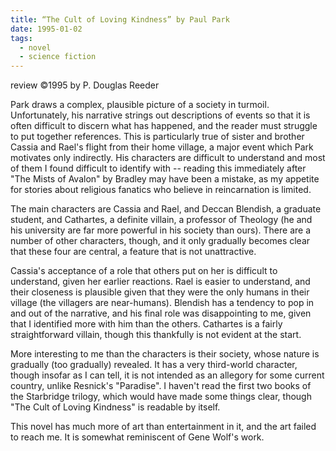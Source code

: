 ```yaml
---
title: “The Cult of Loving Kindness” by Paul Park
date: 1995-01-02
tags:
  - novel
  - science fiction
---
```


review ©️1995 by P. Douglas Reeder

Park draws a complex, plausible picture of a society in turmoil. Unfortunately, his narrative strings out descriptions of events so that it is often difficult to discern what has happened, and the reader must struggle to put together references. This is particularly true of sister and brother Cassia and Rael's flight from their home village, a major event which Park motivates only indirectly. His characters are difficult to understand and most of them I found difficult to identify with -- reading this immediately after "The Mists of Avalon" by Bradley may have been a mistake, as my appetite for stories about religious fanatics who believe in reincarnation is limited.

The main characters are Cassia and Rael, and Deccan Blendish, a graduate student, and Cathartes, a definite villain, a professor of Theology (he and his university are far more powerful in his society than ours). There are a number of other characters, though, and it only gradually becomes clear that these four are central, a feature that is not unattractive.

Cassia's acceptance of a role that others put on her is difficult to understand, given her earlier reactions. Rael is easier to understand, and their closeness is plausible given that they were the only humans in their village (the villagers are near-humans). Blendish has a tendency to pop in and out of the narrative, and his final role was disappointing to me, given that I identified more with him than the others. Cathartes is a fairly straightforward villain, though this thankfully is not evident at the start.

More interesting to me than the characters is their society, whose nature is gradually (too gradually) revealed. It has a very third-world character, though insofar as I can tell, it is not intended as an allegory for some current country, unlike Resnick's "Paradise". I haven't read the first two books of the Starbridge trilogy, which would have made some things clear, though "The Cult of Loving Kindness" is readable by itself.

This novel has much more of art than entertainment in it, and the art failed to reach me. It is somewhat reminiscent of Gene Wolf's work.
